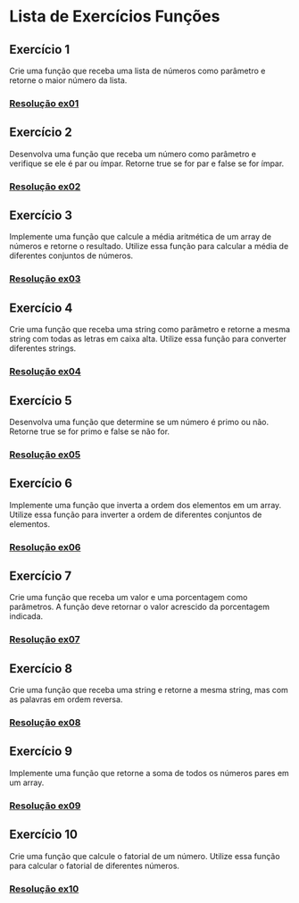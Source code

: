 # Lista de Exercícios Funções

## Exercício 1

Crie uma função que receba uma lista de números como parâmetro e retorne o 
maior número da lista. 

### [Resolução ex01](./src/ex01.ts)

## Exercício 2

Desenvolva uma função que receba um número como parâmetro e verifique se 
ele é par ou ímpar. Retorne true se for par e false se for ímpar.

### [Resolução ex02](./src/ex02.ts)

## Exercício 3

Implemente uma função que calcule a média aritmética de um array de números
e retorne o resultado. Utilize essa função para calcular a média de diferentes 
conjuntos de números.

### [Resolução ex03](./src/ex03.ts)

## Exercício 4

Crie uma função que receba uma string como parâmetro e retorne a mesma 
string com todas as letras em caixa alta. Utilize essa função para converter 
diferentes strings.

### [Resolução ex04](./src/ex04.ts)

## Exercício 5

Desenvolva uma função que determine se um número é primo ou não. Retorne 
true se for primo e false se não for.

### [Resolução ex05](./src/ex05.ts)

## Exercício 6

Implemente uma função que inverta a ordem dos elementos em um array. 
Utilize essa função para inverter a ordem de diferentes conjuntos de elementos.

### [Resolução ex06](./src/ex06.ts)

## Exercício 7

Crie uma função que receba um valor e uma porcentagem como parâmetros. A 
função deve retornar o valor acrescido da porcentagem indicada.

### [Resolução ex07](./src/ex07.ts)

## Exercício 8

Crie uma função que receba uma string e retorne a mesma string, mas com as 
palavras em ordem reversa. 

### [Resolução ex08](./src/ex08.ts)

## Exercício 9

Implemente uma função que retorne a soma de todos os números pares em um 
array.

### [Resolução ex09](./src/ex09.ts)

## Exercício 10

Crie uma função que calcule o fatorial de um número. Utilize essa função para 
calcular o fatorial de diferentes números.

### [Resolução ex10](./src/ex10.ts)
